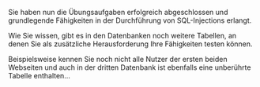 Sie haben nun die Übungsaufgaben erfolgreich abgeschlossen und 
grundlegende Fähigkeiten in der Durchführung von SQL-Injections erlangt.

Wie Sie wissen, gibt es in den Datenbanken noch weitere Tabellen, an denen 
Sie als zusätzliche Herausforderung Ihre Fähigkeiten testen können.

Beispielsweise kennen Sie noch nicht alle Nutzer der ersten beiden Webseiten und 
auch in der dritten Datenbank ist ebenfalls eine unberührte Tabelle enthalten...